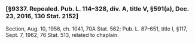 ### [§9337. Repealed. Pub. L. 114–328, div. A, title V, §591(a), Dec. 23, 2016, 130 Stat. 2152] ###

Section, Aug. 10, 1956, ch. 1041, 70A Stat. 562; Pub. L. 87–651, title I, §117, Sept. 7, 1962, 76 Stat. 513, related to chaplain.